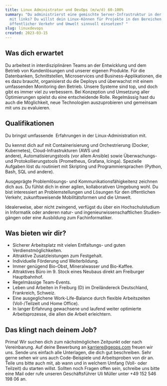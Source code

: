 ```yaml
---
title: Linux Administrator und DevOps (m/w/d) 60-100%
summary: "Du administrierst eine gemischte Server-Infrastruktur in der Cloud mit
  mit links? Du willst dein Linux-Können für Projekte in den Bereichen
  öffentlicher Verkehr und Umwelt sinnvoll einsetzen? "
slug: linuxdevops
created: 2023-03-15
---
```

## Was dich erwartet

Du arbeitest in interdisziplinären Teams an der Entwicklung und dem Betrieb von Kundenlösungen und unserer eigenen Produkte. Für die Datenbanken, Schnittstellen, Microservices und Business-Applikationen, die es dazu braucht, organisierst du die Deploys und überwachst mit einem umfassenden Monitoring den Betrieb. Unsere Systeme sind top, und doch gibt es immer viel zu verbessern. Bei Konzeption und Umsetzung aller Optimierungen spielst du eine entscheidende Rolle. Regelmässig hast du auch die Möglichkeit, neue Technologien auszuprobieren und gemeinsam mit uns zu evaluieren.

## Qualifikationen

Du bringst umfassende  Erfahrungen in der Linux-Administration mit.

Du kennst dich auf mit Containerisierung und Orchestrierung (Docker, Kubernetes), Cloud-Infrastrukturen (AWS und andere), Automatisierungstools (vor allem Ansible) sowie Überwachungs- und Protokollierungstools (Prometheus, Grafana, Icinga). Spezielle Aufgaben löst du routiniert mit Skripting und Programmiersprachen (Python, Bash, SQL und andere).

Ausgeprägte Problemlösungs- und Kommunikationsfähigkeitenz zeichnen dich aus. Du fühlst dich in einer agilen, kollaborativen Umgebung wohl. Du bist interessiert an Problemstellungen und Lösungen für den öffentlichen Verkehr, zukunftsweisende Mobilitätsformen und die Umwelt.

Idealerweise, aber nicht zwingend, verfügst du über ein Hochschulstudium in Informatik oder anderen natur- und ingenieur­wissen­schaft­lichen Studien­gängen oder eine Ausbildung zum Fachinformatiker. 

## Was bieten wir dir?

* Sicherer Arbeitsplatz mit vielen Entfaltungs- und guten Verdienstmöglichkeiten.
* Attraktive Zusatzleistungen zum Festgehalt.
* Individuelle Förderung und Weiterbildung.
* Immer genügend Bio-Obst, Mineralwasser und Bio-Kaffee.
* Attraktives Büro im 9. Stock eines Neubaus direkt am Freiburger Hauptbahnhof.
* Regelmässige Team-Events.
* Leben und Arbeiten in Freiburg (D) im Dreiländereck Deutschland, Frankreich, Schweiz.
* Eine ausgeglichene Work-Life-Balance durch flexible Arbeitszeiten (Voll-/Teilzeit und Home Office).
* In langer Erfahrung gewachsene und laufend weiter optimierte Arbeitsprozesse, die allen die Arbeit erleichtern.

## Das klingt nach deinem Job?

Prima! Wir suchen dich zum nächstmöglichen Zeitpunkt oder nach Vereinbarung. Auf deine Bewerbung an [karriere@geops.com](mailto:karriere@geops.com) freuen wir uns. Sende uns einfach alle Unterlagen, die dich gut beschreiben. Sehr gerne sehen wir uns auch Code-Beispiele und Arbeitsproben von dir an. Teile uns bitte auch mit, ab wann und in welchem Umfang (Voll- oder Teilzeit) du starten willst. Sollten noch Fragen offen sein, schreibe uns bitte eine Mail oder rufe unseren Geschäftsführer Uli Müller unter +49 152 546 198 06 an.